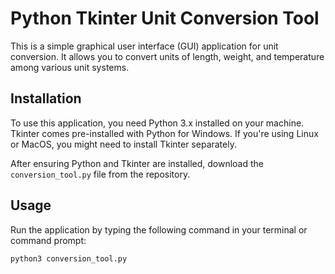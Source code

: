 # Python Tkinter Unit Conversion Tool

This is a simple graphical user interface (GUI) application for unit conversion. It allows you to convert units of length, weight, and temperature among various unit systems.

## Installation

To use this application, you need Python 3.x installed on your machine. Tkinter comes pre-installed with Python for Windows. If you're using Linux or MacOS, you might need to install Tkinter separately.

After ensuring Python and Tkinter are installed, download the `conversion_tool.py` file from the repository.

## Usage

Run the application by typing the following command in your terminal or command prompt:

```bash
python3 conversion_tool.py
